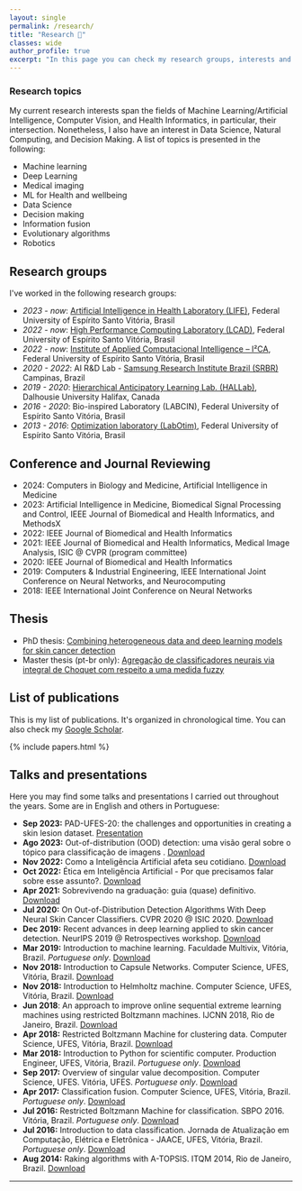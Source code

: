 ```yaml
---
layout: single
permalink: /research/
title: "Research 🔬"
classes: wide
author_profile: true
excerpt: "In this page you can check my research groups, interests and publications"
---
```



### Research topics

My current research interests span the fields of Machine Learning/Artificial Intelligence, Computer Vision, and Health Informatics, in particular, their intersection. Nonetheless, I also have an interest in Data Science, Natural Computing, and Decision Making. A list of topics is presented in the following:

+ Machine learning
+ Deep Learning
+ Medical imaging
+ ML for Health and wellbeing
+ Data Science
+ Decision making
+ Information fusion
+ Evolutionary algorithms
+ Robotics

## Research groups

I've worked in the following research groups:

- *2023 - now*: [Artificial Intelligence in Health Laboratory (LIFE)](http://www.life.inf.ufes.br/), Federal University of Espírito Santo Vitória, Brasil
- *2022 - now*: [High Performance Computing Laboratory (LCAD)](http://www.lcad.inf.ufes.br/), Federal University of Espírito Santo Vitória, Brasil
- *2022 - now*:  [Institute of Applied Computacional Intelligence – I²CA](http://i2ca.ai/), Federal University of Espírito Santo Vitória, Brasil
- *2020 - 2022*: AI R&D Lab - [Samsung Research Institute Brazil (SRBR)](https://research.samsung.com/srbr) Campinas, Brazil
- *2019 - 2020*: [Hierarchical Anticipatory Learning Lab. (HALLab)](https://hallab.cs.dal.ca/Main_Page), Dalhousie University Halifax, Canada
- *2016 - 2020*: Bio-inspired Laboratory (LABCIN), Federal University of Espírito Santo Vitória, Brasil
- *2013 - 2016*: [Optimization laboratory (LabOtim)](https://labotim.inf.ufes.br/), Federal University of Espírito Santo Vitória, Brasil


## Conference and Journal Reviewing
- 2024: Computers in Biology and Medicine, Artificial Intelligence in Medicine
- 2023: Artificial Intelligence in Medicine, Biomedical Signal Processing and Control, IEEE Journal of Biomedical and Health Informatics, and MethodsX
- 2022: IEEE Journal of Biomedical and Health Informatics
- 2021: IEEE Journal of Biomedical and Health Informatics, Medical Image Analysis, ISIC @ CVPR (program committee)
- 2020: IEEE Journal of Biomedical and Health Informatics
- 2019: Computers & Industrial Engineering, IEEE International Joint Conference on Neural Networks, and Neurocomputing
- 2018: IEEE International Joint Conference on Neural Networks


## Thesis
- PhD thesis: [Combining heterogeneous data and deep learning models for skin cancer detection](/assets/files/phd_thesis.pdf)
- Master thesis (pt-br only): [Agregação de classificadores neurais via integral de Choquet com respeito a uma medida fuzzy](/assets/files/master_thesis.pdf)



## List of publications
This is my list of publications. It's organized in chronological time. You can also check my [Google Scholar](https://scholar.google.com/citations?user=OVhpuAgAAAAJ&hl=en).


{% include papers.html %}



## Talks and presentations

Here you may find some talks and presentations I carried out throughout the years. Some are in English and others in Portuguese:

+ **Sep 2023:** PAD-UFES-20: the challenges and opportunities in creating a skin lesion dataset. [Presentation](https://www.youtube.com/watch?v=q-DBwWZejMY)
+ **Ago 2023:** Out-of-distribution (OOD) detection: uma visão geral sobre o tópico para classificação de imagens
. [Download](https://docs.google.com/presentation/d/17cQ2pQXM6k8zPT7Ot2-7VMzwtZ2kL6KTOrh4GZiVG2o/edit?usp=drive_link)
+ **Nov 2022:** Como a Inteligência Artificial afeta seu cotidiano. [Download](https://docs.google.com/presentation/d/1a8PLjqPwv-krvLmTS3axBK3piFYsLrONvdhNiRe8Vpw/edit?usp=share_link)
+ **Oct 2022:** Ética em Inteligência Artificial - Por que precisamos falar sobre esse assunto?. [Download](https://docs.google.com/presentation/d/1j5VRLYSsqWOwTk5R1gdb7xU08IMZqBp-q8dY-HonNZY/edit?usp=share_link)
+ **Apr 2021:** Sobrevivendo na graduação: guia (quase) definitivo. [Download](https://docs.google.com/presentation/d/1iif68hk4698zEXta-QxEaiCjF1Z-4uNx2Mj-XjtFVbg/edit?usp=sharing)
+ **Jul 2020:** On Out-of-Distribution Detection Algorithms With Deep Neural Skin Cancer Classifiers. CVPR 2020 @ ISIC 2020. [Download](https://www.youtube.com/watch?v=3kICSeBOndk&feature=youtu.be)
+ **Dec 2019:** Recent advances in deep learning applied to skin cancer detection. NeurIPS 2019 @ Retrospectives workshop. [Download](/assets/files/talks/neurips2019.pdf)
+ **Mar 2019:** Introduction to machine learning. Faculdade Multivix, Vitória, Brazil. *Portuguese only*. [Download](/assets/files/talks/labcinufes-example.pdf)
+ **Nov 2018:** Introduction to Capsule Networks. Computer Science, UFES, Vitória, Brazil. [Download](/assets/files/talks/caps.pdf)
+ **Nov 2018:** Introduction to Helmholtz machine. Computer Science, UFES, Vitória, Brazil. [Download](/assets/files/talks/HM.pdf)
+ **Jun 2018**: An approach to improve online sequential extreme learning machines using restricted Boltzmann machines. IJCNN 2018, Rio de Janeiro, Brazil. [Download](/assets/files/talks/rbm-os-elm.pdf)
+ **Apr 2018:** Restricted Boltzmann Machine for clustering data. Computer Science, UFES, Vitória, Brazil. [Download](/assets/files/talks/clustering_rbm.pdf)
+ **Mar 2018:** Introduction to Python for scientific computer. Production Engineer, UFES, Vitória, Brazil. *Portuguese only*. [Download](/assets/files/talks/IntroPython.pdf)
+ **Sep 2017:** Overview of singular value decomposition. Computer Science, UFES. Vitória, UFES. *Portuguese only*. [Download](/assets/files/talks/svd.pdf)
+ **Apr 2017:** Classification fusion. Computer Science, UFES, Vitória, Brazil. *Portuguese only*. [Download](/assets/files/talks/agg-class.pdf)
+ **Jul 2016:** Restricted Boltzmann Machine for classification. SBPO 2016. Vitória, Brazil. *Portuguese only*. [Download](/assets/files/talks/drbm.pdf)
+ **Jul 2016:** Introduction to data classification. Jornada de Atualização em Computação, Elétrica e Eletrônica - JAACE, UFES, Vitória, Brazil. *Portuguese only*. [Download](/assets/files/talks/intro-data-class.pdf)
+ **Aug 2014:** Raking algorithms with A-TOPSIS. ITQM 2014, Rio de Janeiro, Brazil. [Download](/assets/files/talks/atopsis.pdf)

___